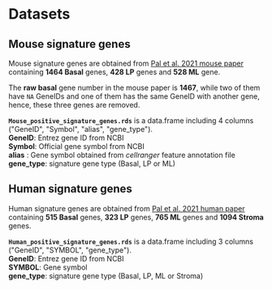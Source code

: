 # Datasets

## Mouse signature genes
Mouse signature genes are obtained from [Pal et al. 2021 mouse paper](https://breast-cancer-research.biomedcentral.com/articles/10.1186/s13058-021-01445-4) containing **1464 Basal** genes, **428 LP** genes and **528 ML** gene. <br />

The **raw basal** gene number in the mouse paper is **1467**, while two of them have ```NA``` GeneIDs and one of them has the same GeneID with another gene, hence, these three genes are removed. <br />
       
**```Mouse_positive_signature_genes.rds```** is a data.frame including 4 columns ("GeneID", "Symbol", "alias", "gene_type"). <br />
**GeneID**: Entrez gene ID from NCBI <br />
**Symbol**: Official gene symbol from NCBI <br />
**alias** : Gene symbol obtained from _cellranger_ feature annotation file <br />
**gene_type**: signature gene type (Basal, LP or ML) <br />


## Human signature genes
Human signature genes are obtained from [Pal et al. 2021 human paper](https://doi.org/10.15252/embj.2020107333) containing **515 Basal** genes, **323 LP** genes, **765 ML** genes and **1094 Stroma** genes. <br />

**```Human_positive_signature_genes.rds```** is a data.frame including 3 columns ("GeneID", "SYMBOL", "gene_type"). <br />
**GeneID**: Entrez gene ID from NCBI <br /> 
**SYMBOL**: Gene symbol <br />
**gene_type**: signature gene type (Basal, LP, ML or Stroma) <br />
